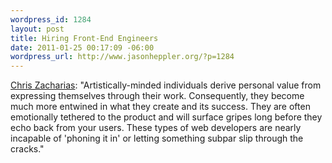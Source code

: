 ```yaml
--- 
wordpress_id: 1284
layout: post
title: Hiring Front-End Engineers
date: 2011-01-25 00:17:09 -06:00
wordpress_url: http://www.jasonheppler.org/?p=1284
---
```

 <a href="http://www.computedstyle.com/2010/12/hiring-front-end-engineers.html">Chris Zacharias</a>: "Artistically-minded individuals derive personal value from expressing themselves through their work. Consequently, they become much more entwined in what they create and its success. They are often emotionally tethered to the product and will surface gripes long before they echo back from your users. These types of web developers are nearly incapable of 'phoning it in' or letting something subpar slip through the cracks."
